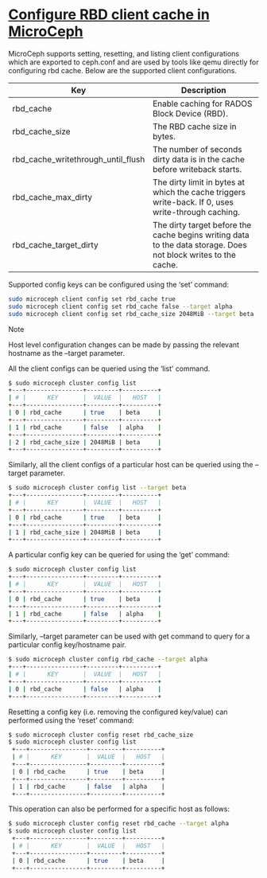 # **[Configure RBD client cache in MicroCeph](https://canonical-microceph.readthedocs-hosted.com/en/latest/how-to/rbd-client-cfg/)**

MicroCeph supports setting, resetting, and listing client configurations which are exported to ceph.conf and are used by tools like qemu directly for configuring rbd cache. Below are the supported client configurations.

| Key                                | Description                                                                                                    |
|------------------------------------|----------------------------------------------------------------------------------------------------------------|
| rbd_cache                          | Enable caching for RADOS Block Device (RBD).                                                                   |
| rbd_cache_size                     | The RBD cache size in bytes.                                                                                   |
| rbd_cache_writethrough_until_flush | The number of seconds dirty data is in the cache before writeback starts.                                      |
| rbd_cache_max_dirty                | The dirty limit in bytes at which the cache triggers write-back. If 0, uses write-through caching.             |
| rbd_cache_target_dirty             | The dirty target before the cache begins writing data to the data storage. Does not block writes to the cache. |

Supported config keys can be configured using the ‘set’ command:

```bash
sudo microceph client config set rbd_cache true
sudo microceph client config set rbd_cache false --target alpha
sudo microceph client config set rbd_cache_size 2048MiB --target beta
```

Note

Host level configuration changes can be made by passing the relevant hostname as the –target parameter.

All the client configs can be queried using the ‘list’ command.

```bash
$ sudo microceph cluster config list
+---+----------------+---------+----------+
| # |      KEY       |  VALUE  |   HOST   |
+---+----------------+---------+----------+
| 0 | rbd_cache      | true    | beta     |
+---+----------------+---------+----------+
| 1 | rbd_cache      | false   | alpha    |
+---+----------------+---------+----------+
| 2 | rbd_cache_size | 2048MiB | beta     |
+---+----------------+---------+----------+
```

Similarly, all the client configs of a particular host can be queried using the –target parameter.

```bash
$ sudo microceph cluster config list --target beta
+---+----------------+---------+----------+
| # |      KEY       |  VALUE  |   HOST   |
+---+----------------+---------+----------+
| 0 | rbd_cache      | true    | beta     |
+---+----------------+---------+----------+
| 1 | rbd_cache_size | 2048MiB | beta     |
+---+----------------+---------+----------+
```

A particular config key can be queried for using the ‘get’ command:

```bash
$ sudo microceph cluster config list
+---+----------------+---------+----------+
| # |      KEY       |  VALUE  |   HOST   |
+---+----------------+---------+----------+
| 0 | rbd_cache      | true    | beta     |
+---+----------------+---------+----------+
| 1 | rbd_cache      | false   | alpha    |
+---+----------------+---------+----------+
```

Similarly, –target parameter can be used with get command to query for a particular config key/hostname pair.

```bash
$ sudo microceph cluster config rbd_cache --target alpha
+---+----------------+---------+----------+
| # |      KEY       |  VALUE  |   HOST   |
+---+----------------+---------+----------+
| 0 | rbd_cache      | false   | alpha    |
+---+----------------+---------+----------+
```

Resetting a config key (i.e. removing the configured key/value) can performed using the ‘reset’ command:

```bash
$ sudo microceph cluster config reset rbd_cache_size
$ sudo microceph cluster config list
 +---+----------------+---------+----------+
 | # |      KEY       |  VALUE  |   HOST   |
 +---+----------------+---------+----------+
 | 0 | rbd_cache      | true    | beta     |
 +---+----------------+---------+----------+
 | 1 | rbd_cache      | false   | alpha    |
 +---+----------------+---------+----------+
```

This operation can also be performed for a specific host as follows:

```bash
$ sudo microceph cluster config reset rbd_cache --target alpha
$ sudo microceph cluster config list
 +---+----------------+---------+----------+
 | # |      KEY       |  VALUE  |   HOST   |
 +---+----------------+---------+----------+
 | 0 | rbd_cache      | true    | beta     |
 +---+----------------+---------+----------+
```
